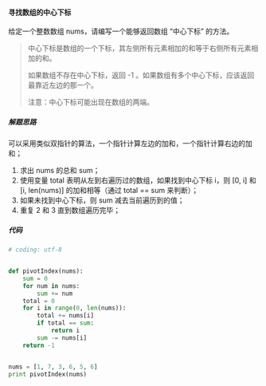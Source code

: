 #### 寻找数组的中心下标

给定一个整数数组 nums，请编写一个能够返回数组 “中心下标” 的方法。

>  中心下标是数组的一个下标，其左侧所有元素相加的和等于右侧所有元素相加的和。
>
> 如果数组不存在中心下标，返回 -1 。如果数组有多个中心下标，应该返回最靠近左边的那一个。
>
> 注意：中心下标可能出现在数组的两端。



##### 解题思路

可以采用类似双指针的算法，一个指针计算左边的加和，一个指针计算右边的加和；

1. 求出 nums 的总和 sum；
2. 使用变量 total 表明从左到右遍历过的数组，如果找到中心下标 i，则 [0, i] 和 [i, len(nums)] 的加和相等（通过 total == sum 来判断）；
3. 如果未找到中心下标，则 sum 减去当前遍历到的值；
4. 重复 2 和 3 直到数组遍历完毕；



##### 代码

```python
# coding: utf-8


def pivotIndex(nums):
    sum = 0
    for num in nums:
        sum += num
    total = 0
    for i in range(0, len(nums)):
        total += nums[i]
        if total == sum:
            return i
        sum -= nums[i]
    return -1


nums = [1, 7, 3, 6, 5, 6]
print pivotIndex(nums)
```

